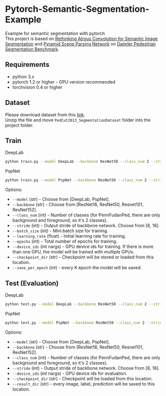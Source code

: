 # Pytorch-Semantic-Segmentation-Example
Example for semantic segmentation with pytorch  
This project is based on [Rethinking Atrous Convolution for Semantic Image Segmentation](https://arxiv.org/abs/1706.05587) and [Pyramid Scene Parsing Network](https://arxiv.org/abs/1612.01105) on [Daimler Pedestrian Segmentation Benchmark](http://www.gavrila.net/Datasets/Daimler_Pedestrian_Benchmark_D/Daimler_Pedestrian_Segmentatio/daimler_pedestrian_segmentatio.html).

## Requirements
* python 3.x
* pytorch 1.2 or higher - GPU version recommended
* torchvision 0.4 or higher

## Dataset
Please download dataset from this [link](http://www.gavrila.net/data/Daimler/bmvc13-flohr-gavrila/PedCut2013_SegmentationDataset.tar.gz).  
Unzip the file and move `PedCut2013_SegmentationDataset` folder into the project folder.


## Train

DeepLab  

```sh
python train.py --model DeepLab --backbone ResNet50 --class_num 2 --stride 16 --batch_size 8 --learning_rate 0.01 --epochs 40 --device_ids 0 --checkpoint_dir ./checkpoint_deeplab --save_per_epoch 5
```

PspNet  

```sh
python train.py --model PspNet --backbone ResNet50 --class_num 2 --stride 8 --batch_size 8 --learning_rate 0.01 --epochs 40 --device_ids 0 --checkpoint_dir ./checkpoint_pspnet --save_per_epoch 5
```

Options:
- `--model` (str) - Choose from [DeepLab, PspNet].
- `--backbone` (str) - Choose from [ResNet18, ResNet50, Resnet101, ResNet152].
- `--class_num` (int) - Number of classes (for PennFudanPed, there are only background and foreground, so it's 2 classes).
- `--stride` (int) - Output stride of backbone network. Choose from [8, 16].
- `--batch_size` (int) - Mini batch size for training.
- `--learning_rate` (float) - Initial learning rate for training.
- `--epochs` (int) - Total number of epochs for training.
- `--device_ids` (int nargs) - GPU device ids for training. If there is more than one GPU, the model will be trained with multiple GPUs.
- `--checkpoint_dir` (str) - Checkpoint will be stored or loaded from this location.
- `--save_per_epoch` (int) - every K epoch the model will be saved.

## Test (Evaluation)

DeepLab  
```sh
python test.py --model DeepLab --backbone ResNet50 --class_num 2 --stride 16 --device_ids 0 --checkpoint_dir ./checkpoint_deeplab --result_dir ./result
```

PspNet  
```sh
python test.py --model PspNet --backbone ResNet50 --class_num 2 --stride 8 --device_ids 0 --checkpoint_dir ./checkpoint_pspnet --result_dir ./result
```

Options:
- `--model` (str) - Choose from [DeepLab, PspNet].
- `--backbone` (str) - Choose from [ResNet18, ResNet50, Resnet101, ResNet152].
- `--class_num` (int) - Number of classes (for PennFudanPed, there are only background and foreground, so it's 2 classes).
- `--stride` (int) - Output stride of backbone network. Choose from [8, 16].
- `--device_ids` (int nargs) - GPU device ids for evaluation.
- `--checkpoint_dir` (str) - Checkpoint will be loaded from this location.
- `--result_dir` (str) - every image, label, prediction will be saved to this location.

